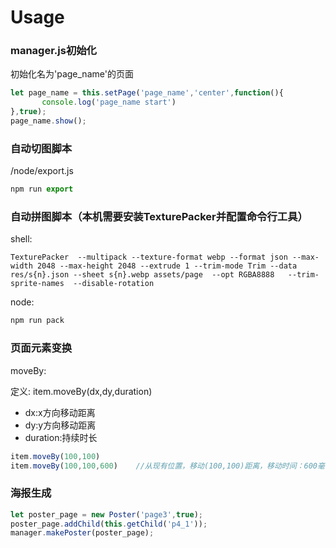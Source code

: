 # Usage

### manager.js初始化
初始化名为'page_name'的页面
```javascript
let page_name = this.setPage('page_name','center',function(){
       console.log('page_name start')
},true);
page_name.show();
```

### 自动切图脚本
/node/export.js
```javascript
npm run export
```

### 自动拼图脚本（本机需要安装TexturePacker并配置命令行工具）
shell:
```shell
TexturePacker  --multipack --texture-format webp --format json --max-width 2048 --max-height 2048 --extrude 1 --trim-mode Trim --data res/s{n}.json --sheet s{n}.webp assets/page  --opt RGBA8888   --trim-sprite-names  --disable-rotation
```
node:
```javascript
npm run pack
```

### 页面元素变换
moveBy:

定义:
item.moveBy(dx,dy,duration)
- dx:x方向移动距离
- dy:y方向移动距离
- duration:持续时长
```javascript
item.moveBy(100,100)
item.moveBy(100,100,600)    //从现有位置，移动(100,100)距离，移动时间：600毫秒
```

### 海报生成
```javascript
let poster_page = new Poster('page3',true);
poster_page.addChild(this.getChild('p4_1'));
manager.makePoster(poster_page);
```
